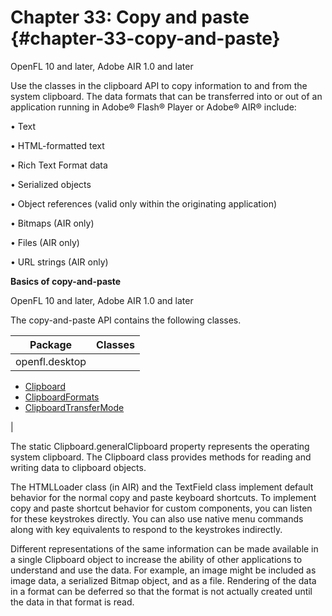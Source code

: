 # Chapter 33: Copy and paste {#chapter-33-copy-and-paste}

OpenFL 10 and later, Adobe AIR 1.0 and later

Use the classes in the clipboard API to copy information to and from the system clipboard. The data formats that can be transferred into or out of an application running in Adobe® Flash® Player or Adobe® AIR® include:

• Text

• HTML-formatted text

• Rich Text Format data

• Serialized objects

• Object references (valid only within the originating application)

• Bitmaps (AIR only)

• Files (AIR only)

• URL strings (AIR only)

**Basics of copy-and-paste**

OpenFL 10 and later, Adobe AIR 1.0 and later

The copy-and-paste API contains the following classes.

| **Package** | **Classes** |
| --- | --- |
| openfl.desktop | 

*   [Clipboard](https://api.openfl.org/openfl/desktop/Clipboard.html)
*   [ClipboardFormats](https://api.openfl.org/openfl/desktop/ClipboardFormats.html)
*   [ClipboardTransferMode](https://api.openfl.org/openfl/desktop/ClipboardTransferMode.html)

 |

The static Clipboard.generalClipboard property represents the operating system clipboard. The Clipboard class provides methods for reading and writing data to clipboard objects.

The HTMLLoader class (in AIR) and the TextField class implement default behavior for the normal copy and paste keyboard shortcuts. To implement copy and paste shortcut behavior for custom components, you can listen for these keystrokes directly. You can also use native menu commands along with key equivalents to respond to the keystrokes indirectly.

Different representations of the same information can be made available in a single Clipboard object to increase the ability of other applications to understand and use the data. For example, an image might be included as image data, a serialized Bitmap object, and as a file. Rendering of the data in a format can be deferred so that the format is not actually created until the data in that format is read.
